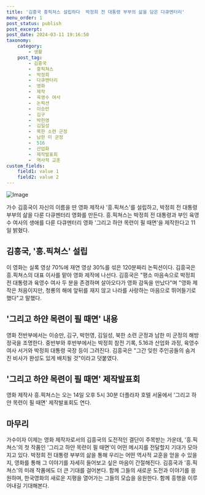 ```yaml
---
title: '김흥국 흥픽쳐스 설립하다  박정희 전 대통령 부부의 삶을 담은 다큐멘터리'
menu_order: 1
post_status: publish
post_excerpt: 
post_date: 2024-03-11 19:16:50
taxonomy:
    category:
        - 생활
    post_tag:
        - 김흥국
        -  흥픽쳐스
        -  박정희
        -  다큐멘터리
        -  영화
        -  제작
        -  육영수 여사
        -  논픽션
        -  이승만
        -  김구
        -  박헌영
        -  김일성
        -  북한 소련 군정
        -  남한 미 군정
        -  516
        -  산업화
        -  제작발표회
        -  역사적 교훈
custom_fields:
    field1: value 1
    field2: value 2
---
```


![Image](https://imgnews.pstatic.net/image/025/2024/03/11/0003346486_001_20240311101801200.jpg?type=w647)

가수 김흥국이 자신의 이름을 딴 영화 제작사 '흥.픽쳐스'를 설립하고, 박정희 전 대통령 부부의 삶을 다룬 다큐멘터리 영화를 만든다. 흥.픽쳐스는 박정희 전 대통령과 부인 육영수 여사의 생애를 다룬 다큐멘터리 영화 '그리고 하얀 목련이 필 때면'을 제작한다고 11일 밝혔다.
## 김흥국, '흥.픽쳐스' 설립
이 영화는 실록 영상 70%에 재연 영상 30%를 섞은 120분짜리 논픽션이다. 김흥국은 흥.픽쳐스의 대표 이사를 맡아 영화 제작에 나선다. 김흥국은 "평소 마음속으로 박정희 전 대통령과 육영수 여사 두 분을 존경하며 살아오다가 영화 감독을 만났다"며 "영화 제작은 처음이지만, 청룡의 해에 앞뒤를 재지 않고 나라를 사랑하는 마음으로 뛰어들기로 했다"고 말했다.
## '그리고 하얀 목련이 필 때면' 내용
영화 전반부에서는 이승만, 김구, 박헌영, 김일성, 북한 소련 군정과 남한 미 군정의 해방 정국을 조명한다. 중반부와 후반부에서는 박정희 참전 기록, 5.16과 산업화 과정, 육영수 여사 서거와 박정희 대통령 국장 등이 그려진다. 김흥국은 "그간 잊힌 주인공들의 숨겨진 비사가 완성도 있게 배치될 것"이라고 덧붙였다.
## '그리고 하얀 목련이 필 때면' 제작발표회
영화 제작사 흥.픽쳐스는 오는 14일 오후 5시 30분 더플라자 호텔 서울에서 '그리고 하얀 목련이 필 때면' 제작발표회도 연다.
## 마무리
가수이자 이제는 영화 제작자로서의 김흥국의 도전적인 결단이 주목받는 가운데, '흥.픽쳐스'의 첫 작품인 '그리고 하얀 목련이 필 때면'이 어떤 메시지를 전달할지 기대가 모아지고 있다. 박정희 전 대통령 부부의 삶을 통해 우리는 어떤 역사적 교훈을 얻을 수 있을지, 영화를 통해 그 이야기를 자세히 들어보고 싶은 마음이 간절해진다. 김흥국과 '흥.픽쳐스'의 미래 작품에도 더 큰 기대를 걸어본다. 함께 그들의 새로운 도전과 이야기를 응원하며, 한국영화의 새로운 지평을 열어가는 그들의 모습을 응원한다. 함께 흥행을 이루어내길 기대해본다.
